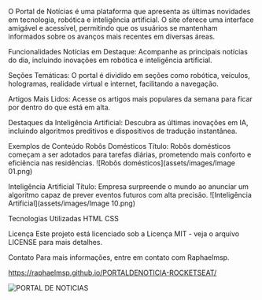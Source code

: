 
O Portal de Notícias é uma plataforma que apresenta as últimas novidades em tecnologia, robótica e inteligência artificial. O site oferece uma interface amigável e acessível, permitindo que os usuários se mantenham informados sobre os avanços mais recentes em diversas áreas.

Funcionalidades
Notícias em Destaque: Acompanhe as principais notícias do dia, incluindo inovações em robótica e inteligência artificial.

Seções Temáticas: O portal é dividido em seções como robótica, veículos, hologramas, realidade virtual e internet, facilitando a navegação.

Artigos Mais Lidos: Acesse os artigos mais populares da semana para ficar por dentro do que está em alta.

Destaques da Inteligência Artificial: Descubra as últimas inovações em IA, incluindo algoritmos preditivos e dispositivos de tradução instantânea.

Exemplos de Conteúdo
Robôs Domésticos
Título: Robôs domésticos começam a ser adotados para tarefas diárias, prometendo mais conforto e eficiência nas residências.
![Robôs domésticos](assets/images/Image 01.png)

Inteligência Artificial
Título: Empresa surpreende o mundo ao anunciar um algoritmo capaz de prever eventos futuros com alta precisão.
![Inteligência Artificial](assets/images/Image 10.png)

Tecnologias Utilizadas
HTML
CSS

Licença
Este projeto está licenciado sob a Licença MIT - veja o arquivo LICENSE para mais detalhes.

Contato
Para mais informações, entre em contato com Raphaelmsp.

https://raphaelmsp.github.io/PORTALDENOTICIA-ROCKETSEAT/

![PORTAL DE NOTICIAS](https://github.com/user-attachments/assets/f5b1803d-4a35-4a8c-ab16-9214cfb33c98)
